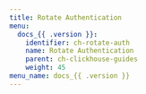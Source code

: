 ```yaml
---
title: Rotate Authentication
menu:
  docs_{{ .version }}:
    identifier: ch-rotate-auth
    name: Rotate Authentication
    parent: ch-clickhouse-guides
    weight: 45
menu_name: docs_{{ .version }}
---
```

